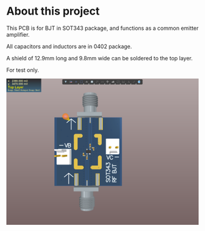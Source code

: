 # About this project

This PCB is for BJT in SOT343 package, and functions as a common emitter amplifier. 

All capacitors and inductors are in 0402 package.

A shield of 12.9mm long and 9.8mm wide can be soldered to the top layer.

For test only.

![Image text](https://github.com/liwuguibo/NUEDC/blob/main/RF/AMP/SOT343_RF_BJT/X2_1seZOYocHG.png)
